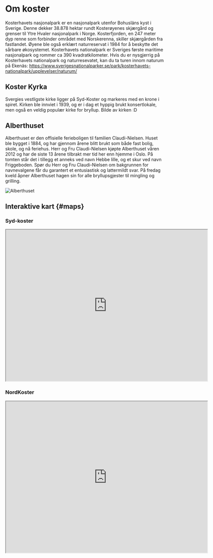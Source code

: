 # Om koster

Kosterhavets nasjonalpark er en nasjonalpark utenfor Bohusläns kyst i Sverige. Denne dekker 38.878 hektar rundt Kosterøyenes skjærgård og grenser til Ytre Hvaler nasjonalpark i Norge. Kosterfjorden, en 247 meter dyp renne som forbinder området med Norskerenna, skiller skjærgården fra fastlandet. Øyene ble også erklært naturreservat i 1984 for å beskytte det sårbare økosystemet. Kosterhavets nationalpark er Sveriges første maritime nasjonalpark og rommer ca 390 kvadratkilometer. 
Hvis du er nysgjerrig på Kosterhavets nationalpark og naturresevatet, kan du ta turen innom naturum på Ekenäs: https://www.sverigesnationalparker.se/park/kosterhavets-nationalpark/upplevelser/naturum/ 

## Koster Kyrka

Svergies vestligste kirke ligger på Syd-Koster og markeres med en krone i spiret. Kirken ble innviet i 1939, og er i dag et hyppig brukt konsertlokale, men også en veldig populær kirke for bryllup. 
Bilde av kirken :D

## Alberthuset 

Alberthuset er den offisielle ferieboligen til familien Claudi-Nielsen. Huset ble bygget i 1884, og har gjennom årene blitt brukt som både fast bolig, skole, og nå feriehus. Herr og Fru Claudi-Nielsen kjøpte Alberthuset våren 2012 og har de siste 13 årene tilbrakt mer tid her enn hjemme i Oslo. 
På tomten står det i tillegg et anneks ved navn Hebbe lille, og et skur ved navn Friggeboden. Spør du Herr og Fru Claudi-Nielsen om bakgrunnen for navnevalgene får du garantert et entusiastisk og lattermildt svar. 
På fredag kveld åpner Alberthuset hagen sin for alle bryllupsgjester til mingling og grilling. 

![Alberthuset](/img/alberthuset.jpeg)

## Interaktive kart {#maps}

### Syd-koster
<iframe src="https://www.google.com/maps/d/embed?mid=1gsL5YjoiE5sQ2oD1ZcAHp7jLL6u8eOCh&ehbc=2E312F" width="640" height="480"></iframe>

### NordKoster

<iframe src="https://www.google.com/maps/d/embed?mid=1VGYdz2-81uhVpt9NNRjWM6wLiUqWo4op&ehbc=2E312F" width="640" height="480"></iframe>